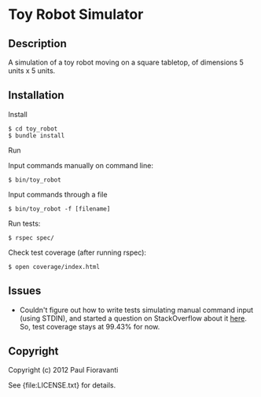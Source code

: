 # Toy Robot Simulator

## Description

A simulation of a toy robot moving on a square tabletop, of dimensions 5 units x 5 units.

## Installation

Install

    $ cd toy_robot
    $ bundle install

Run

Input commands manually on command line:

    $ bin/toy_robot

Input commands through a file

    $ bin/toy_robot -f [filename]

Run tests:

    $ rspec spec/

Check test coverage (after running rspec):

    $ open coverage/index.html

## Issues

- Couldn't figure out how to write tests simulating manual command input (using STDIN), and started a question on StackOverflow about it [here](http://stackoverflow.com/q/12673485/567863).  So, test coverage stays at 99.43% for now.

## Copyright

Copyright (c) 2012 Paul Fioravanti

See {file:LICENSE.txt} for details.